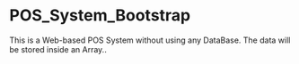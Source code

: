 # POS_System_Bootstrap

This is a Web-based POS System without using any DataBase. The data will be stored inside an Array..
